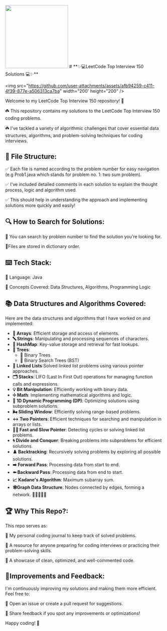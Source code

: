 <img src="https://github.com/user-attachments/assets/1dbba731-5212-4d7b-9232-8724e9abc048" width="200" height="200" />
# **✨💻LeetCode Top Interview 150 Solutions 💻✨**


<img src="https://github.com/user-attachments/assets/afb94259-c411-4f39-877e-a506313ca7ba" width="200' height="200" />

Welcome to my LeetCode Top Interview 150 repository! 🚀


☘️ This repository contains my solutions to the LeetCode Top Interview 150 coding problems. 

☘️ I've tackled a variety of algorithmic challenges that cover essential data structures, algorithms, and problem-solving techniques for coding interviews.

## 📂 **File Structure:**

✅ Each file is named according to the problem number for easy navigation (e.g Prob1.java which stands for problem no. 1: two sum problem).

✅ I've included detailed comments in each solution to explain the thought process, logic and algorithm used. 

✅ This should help in understanding the approach and implementing solutions more quickly and easily!

## 🔍 **How to Search for Solutions:**

📌 You can search by problem number to find the solution you're looking for. 

📌Files are stored in dictionary order.

## ⌨️ **Tech Stack:**

🌟 Language: Java

🌟 Concepts Covered: Data Structures, Algorithms, Programming Logic

## 📚 Data Structures and Algorithms Covered:

Here are the data structures and algorithms that I have worked on and implemented:

- **🧱 Arrays**: Efficient storage and access of elements.
- **🔤 Strings**: Manipulating and processing sequences of characters.
- **🔑 HashMap**: Key-value storage and retrieval for fast lookups.
- **🌳 Trees**:
  - 🌿 Binary Trees
  - 🌲 Binary Search Trees (BST)
- **🔗 Linked Lists**:Solved linked list problems using various pointer approaches.
- **🗂️ Stacks**: LIFO (Last In First Out) operations for managing function calls and expressions.
- **💡 Bit Manipulation**: Efficiently working with binary data.
- **➗ Math**: Implementing mathematical algorithms and logic.
- **🧮 1D Dynamic Programming (DP)**: Optimizing solutions using subproblem solutions.
- **🌬️ Sliding Window**: Efficiently solving range-based problems.
- **↔️ Two Pointers**: Efficient techniques for searching and manipulation in arrays or lists.
- **🐢🐇 Fast and Slow Pointer**: Detecting cycles or solving linked list problems.
- **🌀 Divide and Conquer**: Breaking problems into subproblems for efficient solutions.
- **♟️ Backtracking**: Recursively solving problems by exploring all possible solutions.
- **➡️ Forward Pass**: Processing data from start to end.
- **⬅️ Backward Pass**: Processing data from end to start.
- **📈 Kadane's Algorithm**: Maximum subarray sum.
- **🕸️Graph Data Structure**: Nodes connected by edges, forming a network. 📍➖📍➖📍



## 🏆 **Why This Repo?:**

This repo serves as:

🌟 My personal coding journal to keep track of solved problems.

🌟 A resource for anyone preparing for coding interviews or practicing their problem-solving skills.

🌟 A showcase of clean, optimized, and well-commented code.

## 🎯**Improvements and Feedback:**

I'm continuously improving my solutions and making them more efficient. Feel free to:

🌟 Open an issue or create a pull request for suggestions.

🌟 Share feedback if you spot any improvements or optimizations!


Happy coding! 🎉

